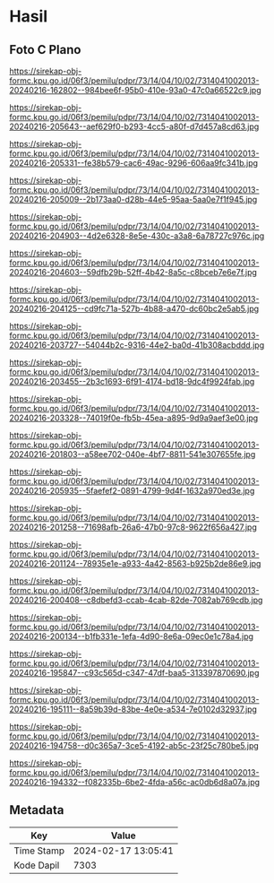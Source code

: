 # Hasil

## Foto C Plano

https://sirekap-obj-formc.kpu.go.id/06f3/pemilu/pdpr/73/14/04/10/02/7314041002013-20240216-162802--984bee6f-95b0-410e-93a0-47c0a66522c9.jpg

https://sirekap-obj-formc.kpu.go.id/06f3/pemilu/pdpr/73/14/04/10/02/7314041002013-20240216-205643--aef629f0-b293-4cc5-a80f-d7d457a8cd63.jpg

https://sirekap-obj-formc.kpu.go.id/06f3/pemilu/pdpr/73/14/04/10/02/7314041002013-20240216-205331--fe38b579-cac6-49ac-9296-606aa9fc341b.jpg

https://sirekap-obj-formc.kpu.go.id/06f3/pemilu/pdpr/73/14/04/10/02/7314041002013-20240216-205009--2b173aa0-d28b-44e5-95aa-5aa0e7f1f945.jpg

https://sirekap-obj-formc.kpu.go.id/06f3/pemilu/pdpr/73/14/04/10/02/7314041002013-20240216-204903--4d2e6328-8e5e-430c-a3a8-6a78727c976c.jpg

https://sirekap-obj-formc.kpu.go.id/06f3/pemilu/pdpr/73/14/04/10/02/7314041002013-20240216-204603--59dfb29b-52ff-4b42-8a5c-c8bceb7e6e7f.jpg

https://sirekap-obj-formc.kpu.go.id/06f3/pemilu/pdpr/73/14/04/10/02/7314041002013-20240216-204125--cd9fc71a-527b-4b88-a470-dc60bc2e5ab5.jpg

https://sirekap-obj-formc.kpu.go.id/06f3/pemilu/pdpr/73/14/04/10/02/7314041002013-20240216-203727--54044b2c-9316-44e2-ba0d-41b308acbddd.jpg

https://sirekap-obj-formc.kpu.go.id/06f3/pemilu/pdpr/73/14/04/10/02/7314041002013-20240216-203455--2b3c1693-6f91-4174-bd18-9dc4f9924fab.jpg

https://sirekap-obj-formc.kpu.go.id/06f3/pemilu/pdpr/73/14/04/10/02/7314041002013-20240216-203328--74019f0e-fb5b-45ea-a895-9d9a9aef3e00.jpg

https://sirekap-obj-formc.kpu.go.id/06f3/pemilu/pdpr/73/14/04/10/02/7314041002013-20240216-201803--a58ee702-040e-4bf7-8811-541e307655fe.jpg

https://sirekap-obj-formc.kpu.go.id/06f3/pemilu/pdpr/73/14/04/10/02/7314041002013-20240216-205935--5faefef2-0891-4799-9d4f-1632a970ed3e.jpg

https://sirekap-obj-formc.kpu.go.id/06f3/pemilu/pdpr/73/14/04/10/02/7314041002013-20240216-201258--71698afb-26a6-47b0-97c8-9622f656a427.jpg

https://sirekap-obj-formc.kpu.go.id/06f3/pemilu/pdpr/73/14/04/10/02/7314041002013-20240216-201124--78935e1e-a933-4a42-8563-b925b2de86e9.jpg

https://sirekap-obj-formc.kpu.go.id/06f3/pemilu/pdpr/73/14/04/10/02/7314041002013-20240216-200408--c8dbefd3-ccab-4cab-82de-7082ab769cdb.jpg

https://sirekap-obj-formc.kpu.go.id/06f3/pemilu/pdpr/73/14/04/10/02/7314041002013-20240216-200134--b1fb331e-1efa-4d90-8e6a-09ec0e1c78a4.jpg

https://sirekap-obj-formc.kpu.go.id/06f3/pemilu/pdpr/73/14/04/10/02/7314041002013-20240216-195847--c93c565d-c347-47df-baa5-313397870690.jpg

https://sirekap-obj-formc.kpu.go.id/06f3/pemilu/pdpr/73/14/04/10/02/7314041002013-20240216-195111--8a59b39d-83be-4e0e-a534-7e0102d32937.jpg

https://sirekap-obj-formc.kpu.go.id/06f3/pemilu/pdpr/73/14/04/10/02/7314041002013-20240216-194758--d0c365a7-3ce5-4192-ab5c-23f25c780be5.jpg

https://sirekap-obj-formc.kpu.go.id/06f3/pemilu/pdpr/73/14/04/10/02/7314041002013-20240216-194332--f082335b-6be2-4fda-a56c-ac0db6d8a07a.jpg


## Metadata

| Key        | Value               |
| ---------- | ------------------- |
| Time Stamp | 2024-02-17 13:05:41 |
| Kode Dapil | 7303                |



